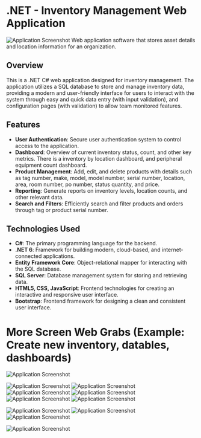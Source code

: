 # .NET - Inventory Management Web Application
![Application Screenshot](./new-folder/Home_Page.png) 
Web application software that stores asset details and location information for an organization. 

## Overview

This is a .NET C# web application designed for inventory management. The application utilizes a SQL database to store and manage inventory data, providing a modern and user-friendly interface for users to interact with the system through easy and quick data entry (with input validation), and configuration pages (with validation) to allow team monitored features. 

## Features

- **User Authentication**: Secure user authentication system to control access to the application.
- **Dashboard**: Overview of current inventory status, count, and other key metrics. There is a inventory by location dashboard, and peripheral equipment count dashboard.
- **Product Management**: Add, edit, and delete products with details such as tag number, make, model, model number, serial number, location, area, room number, po number, status quantity, and price.
- **Reporting**: Generate reports on inventory levels, location counts, and other relevant data.
- **Search and Filters**: Efficiently search and filter products and orders through tag or product serial number.

## Technologies Used

- **C#**: The primary programming language for the backend.
- **.NET 6**: Framework for building modern, cloud-based, and internet-connected applications.
- **Entity Framework Core**: Object-relational mapper for interacting with the SQL database.
- **SQL Server**: Database management system for storing and retrieving data.
- **HTML5, CSS, JavaScript**: Frontend technologies for creating an interactive and responsive user interface.
- **Bootstrap**: Frontend framework for designing a clean and consistent user interface.

# More Screen Web Grabs (Example: Create new inventory, datables, dashboards)
![Application Screenshot](./new-folder/create_1.png)

![Application Screenshot](./new-folder/create_2.png)
![Application Screenshot](./new-folder/AM_Tag.png)
![Application Screenshot](./new-folder/AM_Details.png)
![Application Screenshot](./new-folder/Edit.png)
![Application Screenshot](./new-folder/AM_Delete.png)
![Application Screenshot](./new-folder/Inventory_Index.png)

![Application Screenshot](./new-folder/L_Index.png)
![Application Screenshot](./new-folder/M_Index.png)
![Application Screenshot](./new-folder/P_Index.png)

![Application Screenshot](./new-folder/AM_AssignedPeripherals_Index.png)






